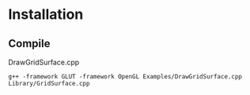 # Installation

## Compile
DrawGridSurface.cpp
```
g++ -framework GLUT -framework OpenGL Examples/DrawGridSurface.cpp Library/GridSurface.cpp
```